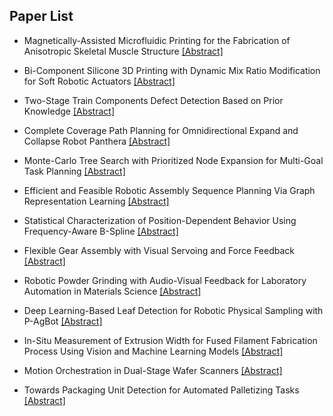 ## Paper List

- Magnetically-Assisted Microfluidic Printing for the Fabrication of Anisotropic Skeletal Muscle Structure
[[Abstract]](https://events.infovaya.com/presentation?id=109784)

- Bi-Component Silicone 3D Printing with Dynamic Mix Ratio Modification for Soft Robotic Actuators
[[Abstract]](https://events.infovaya.com/presentation?id=109787)

- Two-Stage Train Components Defect Detection Based on Prior Knowledge
[[Abstract]](https://events.infovaya.com/presentation?id=109790)

- Complete Coverage Path Planning for Omnidirectional Expand and Collapse Robot Panthera
[[Abstract]](https://events.infovaya.com/presentation?id=109793)

- Monte-Carlo Tree Search with Prioritized Node Expansion for Multi-Goal Task Planning
[[Abstract]](https://events.infovaya.com/presentation?id=109796)

- Efficient and Feasible Robotic Assembly Sequence Planning Via Graph Representation Learning
[[Abstract]](https://events.infovaya.com/presentation?id=109799)

- Statistical Characterization of Position-Dependent Behavior Using Frequency-Aware B-Spline
[[Abstract]](https://events.infovaya.com/presentation?id=109802)

- Flexible Gear Assembly with Visual Servoing and Force Feedback
[[Abstract]](https://events.infovaya.com/presentation?id=109805)

- Robotic Powder Grinding with Audio-Visual Feedback for Laboratory Automation in Materials Science
[[Abstract]](https://events.infovaya.com/presentation?id=109808)

- Deep Learning-Based Leaf Detection for Robotic Physical Sampling with P-AgBot
[[Abstract]](https://events.infovaya.com/presentation?id=109811)

- In-Situ Measurement of Extrusion Width for Fused Filament Fabrication Process Using Vision and Machine Learning Models
[[Abstract]](https://events.infovaya.com/presentation?id=109814)

- Motion Orchestration in Dual-Stage Wafer Scanners
[[Abstract]](https://events.infovaya.com/presentation?id=109817)

- Towards Packaging Unit Detection for Automated Palletizing Tasks
[[Abstract]](https://events.infovaya.com/presentation?id=109820)

